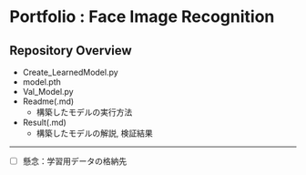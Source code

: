 # Portfolio : Face Image Recognition
## Repository Overview
- Create_LearnedModel.py
- model.pth
- Val_Model.py
- Readme(.md)
  - 構築したモデルの実行方法
- Result(.md)
  - 構築したモデルの解説, 検証結果
---
- [ ] 懸念：学習用データの格納先
